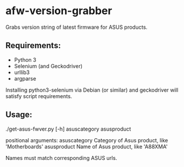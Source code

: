# afw-version-grabber
Grabs version string of latest firmware for ASUS products.

## Requirements:
* Python 3
* Selenium (and Geckodriver)
* urllib3
* argparse

Installing python3-selenium via Debian (or similar) and geckodriver will satisfy script requirements.

## Usage: 
./get-asus-fwver.py [-h] asuscategory asusproduct

positional arguments: 
  asuscategory  Category of Asus product, like 'Motherboards'
  asusproduct   Name of Asus product, like 'A88XMA'

Names must match corresponding ASUS urls.
